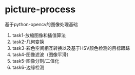 # picture-process
基于python-opencv的图像处理基础
1. task1-放缩图像和插值算法
2. task2-几何变换
3. task3-彩色空间相互转换以及基于HSV颜色检测的目标跟踪
4. task4-图像滤波（图像平滑）
5. task5-图像分割/二值化
6. task6-边缘检测
